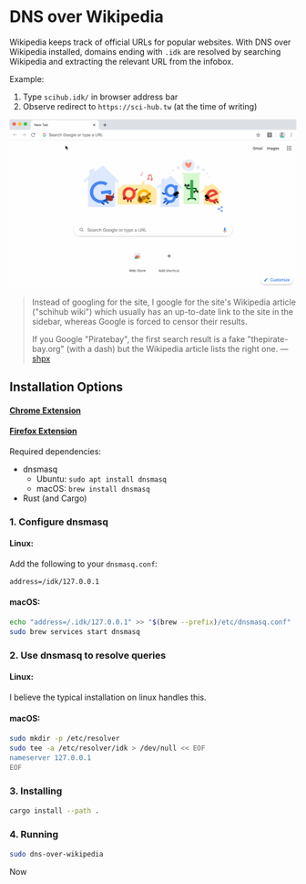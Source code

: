 # DNS over Wikipedia

Wikipedia keeps track of official URLs for popular websites. With DNS over Wikipedia installed, domains ending with `.idk` are resolved by searching Wikipedia and extracting the relevant URL from the infobox.

Example:
1. Type `scihub.idk/` in browser address bar
2. Observe redirect to `https://sci-hub.tw` (at the time of writing)

<img src="./demo.gif" width="600"/>

> Instead of googling for the site, I google for the site's Wikipedia article ("schihub wiki") which usually has an up-to-date link to the site in the sidebar, whereas Google is forced to censor their results. 
>   
> If you Google "Piratebay", the first search result is a fake "thepirate-bay.org" (with a dash) but the Wikipedia article lists the right one.
> — [shpx](https://news.ycombinator.com/item?id=22414031)

## Installation Options

#### [Chrome Extension](https://chrome.google.com/webstore/detail/mjmjpfncapfopnommmngnmjalkopljji/publish-accepted?authuser=0&hl=en)

#### [Firefox Extension](https://addons.mozilla.org/en-US/firefox/addon/dns-over-wikipedia/)

Required dependencies:

 - dnsmasq
   - Ubuntu: `sudo apt install dnsmasq`
   - macOS: `brew install dnsmasq`
 - Rust (and Cargo)

### 1. Configure dnsmasq
#### Linux:
Add the following to your `dnsmasq.conf`:
```
address=/idk/127.0.0.1
```

#### macOS:
```bash
echo "address=/.idk/127.0.0.1" >> "$(brew --prefix)/etc/dnsmasq.conf"
sudo brew services start dnsmasq
```

### 2. Use dnsmasq to resolve queries
#### Linux:
I believe the typical installation on linux handles this.

#### macOS:
```bash
sudo mkdir -p /etc/resolver
sudo tee -a /etc/resolver/idk > /dev/null << EOF
nameserver 127.0.0.1
EOF
```

### 3. Installing

```bash
cargo install --path .
```

### 4. Running
```bash
sudo dns-over-wikipedia
```

Now
